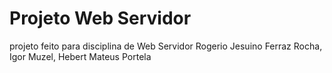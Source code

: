 # Projeto Web Servidor
projeto feito para disciplina de Web Servidor
Rogerio Jesuino Ferraz Rocha,
Igor Muzel,
Hebert Mateus Portela
